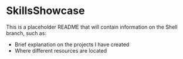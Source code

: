 # SkillsShowcase

This is a placeholder README that will contain information on the Shell branch, such as:
- Brief explanation on the projects I have created
- Where different resources are located
